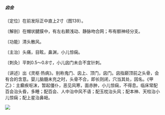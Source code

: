 ##### 囟会

〔定位〕在前发际正中直上2寸（图139）。

〔解剖〕在帽状腱膜中，有左右颞浅动、静脉吻合网；布有额神经分支。

〔功能〕清头散风。

〔主治〕头痛，目眩，鼻渊，小儿惊痫。

〔刺灸〕平刺0.5～0.8寸，小儿囟门未合不宜针刺。

〔讲述〕出《灵枢·热病》。别称鬼门、囟上、顶门，囟门。囟指巅顶前之头骨，会有合的含意。婴儿脑髓未充之时，头骨不合，即长则闭，穴当其处，因名。《甲乙》：主癫疾呕沫，暂起僵仆，恶见风寒，面赤肿，小儿惊痫，不得息。临床常配百会治头昏，多睡；配百会、人中治中风不语；配玉枕治头风；配本神、天柱治小儿惊痫；配上星治鼻衄。

![](./img/图139.jpg)
